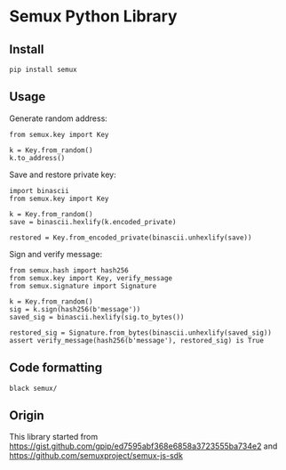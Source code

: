 # Semux Python Library

## Install

```
pip install semux
```

## Usage

Generate random address:

```
from semux.key import Key

k = Key.from_random()
k.to_address()
```

Save and restore private key:

```
import binascii
from semux.key import Key

k = Key.from_random()
save = binascii.hexlify(k.encoded_private)

restored = Key.from_encoded_private(binascii.unhexlify(save))
```

Sign and verify message:

```
from semux.hash import hash256
from semux.key import Key, verify_message
from semux.signature import Signature

k = Key.from_random()
sig = k.sign(hash256(b'message'))
saved_sig = binascii.hexlify(sig.to_bytes())

restored_sig = Signature.from_bytes(binascii.unhexlify(saved_sig))
assert verify_message(hash256(b'message'), restored_sig) is True
```


## Code formatting

```
black semux/
```

## Origin

This library started from https://gist.github.com/gpip/ed7595abf368e6858a3723555ba734e2 and https://github.com/semuxproject/semux-js-sdk
